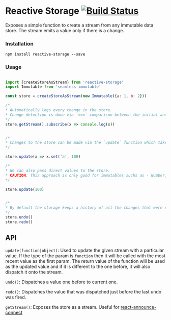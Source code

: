 # Reactive Storage [![Build Status](https://travis-ci.org/tusharmath/reactive-storage.svg?branch=master)](https://travis-ci.org/tusharmath/reactive-storage)

Exposes a simple function to create a stream from any immutable data store. The stream emits a value only if there is a change.

### Installation

```
npm install reactive-storage --save
```


### Usage

```javascript

import {createStoreAsStream} from 'reactive-storage'
import Immutable from 'seamless-immutable'

const store = createStoreAsStream(new Immutable({a: 1, b: 2}))

/*
* Automatically logs every change in the store.
* Change detection is done via `===` comparison between the initial and the final store values.
*/
store.getStream().subscribe(x => console.log(x))


/*
* Changes to the store can be made via the `update` function which takes a `callback` as a param. The `callback` is called with the current value of the store. 
*/

store.update(x => x.set('a', 100)

/*
* We can also pass direct values to the store.
* CAUTION: This approach is only good for immutables suchs as - Number, Boolean, String etc. Use a library like ImmutableJS to work with complex data structures.
*/

store.update(100)


/*
* By default the storage keeps a history of all the changes that were ever made. They can be accessed via undo() and redo() methods.
*/
store.undo()
store.redo()
```

## API

`update(function|object)`: Used to update the given stream with a particular value. If the type of the param is `function` then it will be called with the most recent value as the first param. The return value of the function will be used as the updated value and if it is different to the one before, it will also dispatch it onto the stream.

`undo()`: Dispatches a value one before to current one.

`redo()`: Dispatches the value that was dispatched just before the last undo was fired.

`getStream()`: Exposes the store as a stream. Useful for 
[react-announce-connect](https://travis-ci.org/tusharmath/react-announce-connect)
